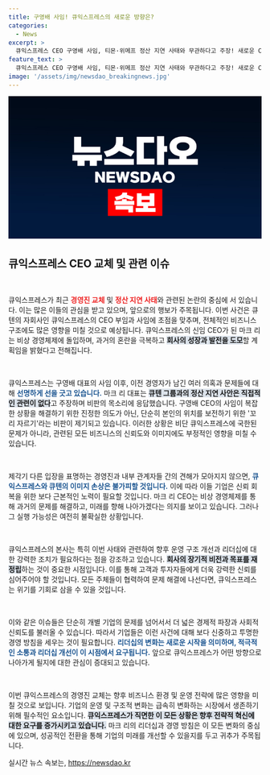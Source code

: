 ```yaml
---
title: 구영배 사임! 큐익스프레스의 새로운 방향은?
categories:
  - News
excerpt: >
  큐익스프레스 CEO 구영배 사임, 티몬·위메프 정산 지연 사태와 무관하다고 주장! 새로운 CEO 마크 리, 비상 경영체제 돌입 선언. 이 결정은 과연 회사의 미래에 어떤 영향을 미칠까? 클릭해 자세히 알아보세요!
feature_text: >
  큐익스프레스 CEO 구영배 사임, 티몬·위메프 정산 지연 사태와 무관하다고 주장! 새로운 CEO 마크 리, 비상 경영체제 돌입 선언. 이 결정은 과연 회사의 미래에 어떤 영향을 미칠까? 클릭해 자세히 알아보세요!
image: '/assets/img/newsdao_breakingnews.jpg'
---
```


<p><img src="/assets/img/newsdao_breakingnews.jpg" alt="ranknews 속보" /></p>

<h2 data-ke-size="size26">큐익스프레스 CEO 교체 및 관련 이슈</h2>

<p data-ke-size="size16">&nbsp;</p>

<p>큐익스프레스가 최근 <b><span style="color: #ee2323;">경영진 교체</span></b> 및 <b><span style="color: #ee2323;">정산 지연 사태</span></b>와 관련된 논란의 중심에 서 있습니다. 이는 많은 이들의 관심을 받고 있으며, 앞으로의 행보가 주목됩니다. 이번 사건은 큐텐의 자회사인 큐익스프레스의 CEO 부임과 사임에 초점을 맞추며, 전체적인 비즈니스 구조에도 많은 영향을 미칠 것으로 예상됩니다. 큐익스프레스의 신임 CEO가 된 마크 리는 비상 경영체제에 돌입하며, 과거의 혼란을 극복하고 <b><span style="background-color: #21538527;">회사의 성장과 발전을 도모</span></b>할 계획임을 밝혔다고 전해집니다.</p>

<p data-ke-size="size16">&nbsp;</p>

<p>큐익스프레스는 구영배 대표의 사임 이후, 이전 경영자가 남긴 여러 의혹과 문제들에 대해 <b><span style="color: #1a5490;">선명하게 선을 긋고 있습니다.</span></b> 마크 리 대표는 <b><span style="background-color: #21538527;">큐텐 그룹과의 정산 지연 사안은 직접적인 관련이 없다</span></b>고 주장하며 비판의 목소리에 응답했습니다. 구영배 CEO의 사임이 복잡한 상황을 해결하기 위한 진정한 의도가 아닌, 단순히 본인의 위치를 보전하기 위한 '꼬리 자르기'라는 비판이 제기되고 있습니다. 이러한 상황은 비단 큐익스프레스에 국한된 문제가 아니라, 관련된 모든 비즈니스의 신뢰도와 이미지에도 부정적인 영향을 미칠 수 있습니다.</p>

<p data-ke-size="size16">&nbsp;</p>

<p>제각기 다른 입장을 표명하는 경영진과 내부 관계자들 간의 견해가 모아지지 않으면, <b><span style="color: #1a5490;">큐익스프레스와 큐텐의 이미지 손상은 불가피할 것입니다.</span></b> 이에 따라 이들 기업은 신뢰 회복을 위한 보다 근본적인 노력이 필요할 것입니다. 마크 리 CEO는 비상 경영체제를 통해 과거의 문제를 해결하고, 미래를 향해 나아가겠다는 의지를 보이고 있습니다. 그러나 그 실행 가능성은 여전히 불확실한 상황입니다.</p>

<p data-ke-size="size16">&nbsp;</p>

<p>큐익스프레스의 본사는 특히 이번 사태와 관련하여 향후 운영 구조 개선과 리더십에 대한 강력한 조치가 필요하다는 점을 강조하고 있습니다. <b><span style="background-color: #21538527;">회사의 장기적 비전과 목표를 재정립</span></b>하는 것이 중요한 시점입니다. 이를 통해 고객과 투자자들에게 더욱 강력한 신뢰를 심어주어야 할 것입니다. 모든 주체들이 협력하여 문제 해결에 나선다면, 큐익스프레스는 위기를 기회로 삼을 수 있을 것입니다.</p>

<p data-ke-size="size16">&nbsp;</p>

<p>이와 같은 이슈들은 단순히 개별 기업의 문제를 넘어서서 더 넓은 경제적 파장과 사회적 신뢰도를 불러올 수 있습니다. 따라서 기업들은 이런 사건에 대해 보다 신중하고 투명한 경영 방침을 세우는 것이 필요합니다. <b><span style="color: #1a5490;">리더십의 변화는 새로운 시작을 의미하며, 적극적인 소통과 리더십 개선이 이 시점에서 요구됩니다.</span></b> 앞으로 큐익스프레스가 어떤 방향으로 나아가게 될지에 대한 관심이 증대되고 있습니다.</p>

<p data-ke-size="size16">&nbsp;</p>

<p>이번 큐익스프레스의 경영진 교체는 향후 비즈니스 환경 및 운영 전략에 많은 영향을 미칠 것으로 보입니다. 기업의 운영 및 구조적 변화는 급속히 변화하는 시장에서 생존하기 위해 필수적인 요소입니다. <b><span style="background-color: #21538527;">큐익스프레스가 직면한 이 모든 상황은 향후 전략적 혁신에 대한 요구를 증가시키고 있습니다.</span></b> 마크 리의 리더십과 경영 방침은 이 모든 변화의 중심에 있으며, 성공적인 전환을 통해 기업의 미래를 개선할 수 있을지를 두고 귀추가 주목됩니다.</p>
실시간 뉴스 속보는, <a href="https://newsdao.kr" rel="dofollow">https://newsdao.kr</a>


